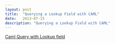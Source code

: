 ```yaml
---
layout: post
title:  "Querying a Lookup Field with CAML"
date:   2013-07-15
description: "Querying a Lookup Field with CAML"
---
```

[Caml Query with Lookup field](http://forums.asp.net/t/1127580.aspx/1)
